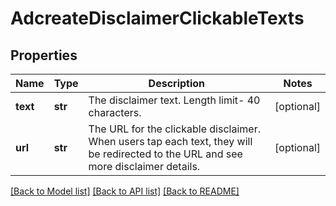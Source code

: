 # AdcreateDisclaimerClickableTexts

## Properties
Name | Type | Description | Notes
------------ | ------------- | ------------- | -------------
**text** | **str** | The disclaimer text. Length limit- 40 characters. | [optional] 
**url** | **str** | The URL for the clickable disclaimer. When users tap each text, they will be redirected to the URL and see more disclaimer details. | [optional] 

[[Back to Model list]](../README.md#documentation-for-models) [[Back to API list]](../README.md#documentation-for-api-endpoints) [[Back to README]](../README.md)

